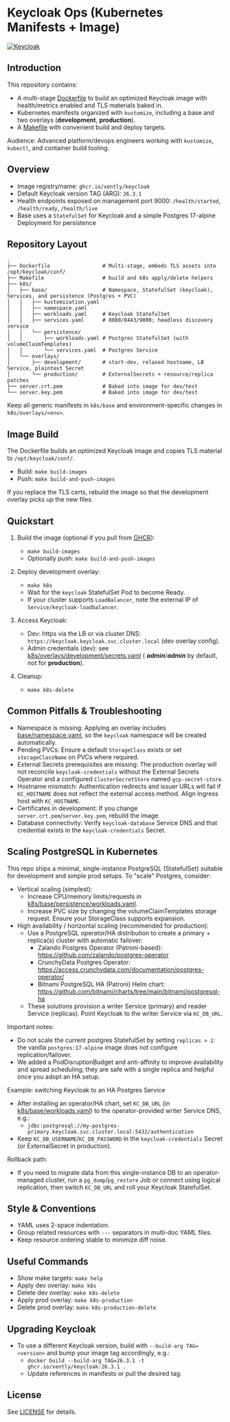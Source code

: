 # Keycloak Ops (Kubernetes Manifests + Image)

[![Keycloak](https://github.com/xently/keycloak/actions/workflows/keycloak.yml/badge.svg?branch=main)](https://github.com/xently/keycloak/actions/workflows/keycloak.yml)

## Introduction

This repository contains:

- A multi-stage [Dockerfile](Dockerfile) to build an optimized Keycloak image with health/metrics enabled and TLS
  materials baked in.
- Kubernetes manifests organized with `kustomize`, including a base and two overlays (**development**, **production**).
- A [Makefile](Makefile) with convenient build and deploy targets.

Audience: Advanced platform/devops engineers working with `kustomize`, `kubectl`, and container build tooling.

## Overview

- Image registry/name: `ghcr.io/xently/keycloak`
- Default Keycloak version TAG (ARG): `26.3.1`
- Health endpoints exposed on management port 9000: `/health/started`, `/health/ready`, `/health/live`
- Base uses a `StatefulSet` for Keycloak and a simple Postgres 17-alpine Deployment for persistence

## Repository Layout

```
.
├── Dockerfile                 # Multi-stage, embeds TLS assets into /opt/keycloak/conf/
├── Makefile                   # build and k8s apply/delete helpers
├── k8s/
│   ├── base/                  # Namespace, StatefulSet (keycloak), Services, and persistence (Postgres + PVC)
│   │   ├── kustomization.yaml
│   │   ├── namespace.yaml
│   │   ├── workloads.yaml     # Keycloak StatefulSet
│   │   ├── services.yaml      # 8080/8443/9000; headless discovery service
│   │   └── persistence/
│   │       ├── workloads.yaml # Postgres StatefulSet (with volumeClaimTemplates)
│   │       └── services.yaml  # Postgres Service
│   └── overlays/
│       ├── development/       # start-dev, relaxed hostname, LB Service, plaintext Secret
│       └── production/        # ExternalSecrets + resource/replica patches
├── server.crt.pem             # Baked into image for dev/test
└── server.key.pem             # Baked into image for dev/test
```

Keep all generic manifests in `k8s/base` and environment-specific changes in `k8s/overlays/<env>`.

## Image Build

The Dockerfile builds an optimized Keycloak image and copies TLS material to `/opt/keycloak/conf/`.

- Build: `make build-images`
- Push: `make build-and-push-images`

If you replace the TLS certs, rebuild the image so that the development overlay picks up the new files.

## Quickstart

1) Build the image (optional if you pull from [GHCR](https://github.com/xently/keycloak/pkgs/container/keycloak)):
    - `make build-images`
    - Optionally push: `make build-and-push-images`

2) Deploy development overlay:
    - `make k8s`
    - Wait for the `keycloak` StatefulSet Pod to become Ready.
    - If your cluster supports `LoadBalancer`, note the external IP of `Service/keycloak-loadbalancer`.

3) Access Keycloak:
    - Dev: https via the LB or via cluster DNS: `https://keycloak.keycloak.svc.cluster.local` (dev overlay config).
    - Admin credentials (dev): see [k8s/overlays/development/secrets.yaml](ops/k8s/overlays/development/secrets.yaml) (
      **_admin_**/**_admin_** by default, not for **production**).

4) Cleanup:
    - `make k8s-delete`

## Common Pitfalls & Troubleshooting

- Namespace is missing: Applying an overlay includes [base/namespace.yaml](ops/k8s/base/namespace.yaml), so the `keycloak`
  namespace will be created automatically.
- Pending PVCs: Ensure a default `StorageClass` exists or set `storageClassName` on PVCs where required.
- External Secrets prerequisites are missing: The production overlay will not reconcile `keycloak-credentials` without
  the External Secrets Operator and a configured `ClusterSecretStore` named `gcp-secret-store`.
- Hostname mismatch: Authentication redirects and issuer URLs will fail if `KC_HOSTNAME` does not reflect the external
  access method. Align Ingress host with `KC_HOSTNAME`.
- Certificates in development: If you change `server.crt.pem`/`server.key.pem`, rebuild the image.
- Database connectivity: Verify `keycloak-database` Service DNS and that credential exists in the `keycloak-credentials`
  Secret.

## Scaling PostgreSQL in Kubernetes

This repo ships a minimal, single-instance PostgreSQL (StatefulSet) suitable for development and simple prod setups.
To "scale" Postgres, consider:

- Vertical scaling (simplest):
    - Increase CPU/memory limits/requests in [k8s/base/persistence/workloads.yaml](ops/k8s/base/persistence/workloads.yaml).
    - Increase PVC size by changing the volumeClaimTemplates storage request. Ensure your StorageClass supports
      expansion.
- High availability / horizontal scaling (recommended for production):
    - Use a PostgreSQL operator/HA distribution to create a primary + replica(s) cluster with automatic failover:
        - Zalando Postgres Operator (Patroni-based): https://github.com/zalando/postgres-operator
        - CrunchyData Postgres Operator: https://access.crunchydata.com/documentation/postgres-operator/
        - Bitnami PostgreSQL HA (Patroni) Helm chart: https://github.com/bitnami/charts/tree/main/bitnami/postgresql-ha
    - These solutions provision a writer Service (primary) and reader Service (replicas). Point Keycloak to the writer
      Service via `KC_DB_URL`.

Important notes:

- Do not scale the current postgres StatefulSet by setting `replicas > 1`: the vanilla `postgres:17-alpine` image does
  not configure replication/failover.
- We added a PodDisruptionBudget and anti-affinity to improve availability and spread scheduling; they are safe with a
  single replica and helpful once you adopt an HA setup.

Example: switching Keycloak to an HA Postgres Service

- After installing an operator/HA chart, set `KC_DB_URL` (in [k8s/base/workloads.yaml](ops/k8s/base/workloads.yaml)) to the
  operator-provided writer Service DNS, e.g.:
    - `jdbc:postgresql://my-postgres-primary.keycloak.svc.cluster.local:5432/authentication`
- Keep `KC_DB_USERNAME`/`KC_DB_PASSWORD` in the `keycloak-credentials` Secret (or ExternalSecret in production).

Rollback path:

- If you need to migrate data from this single-instance DB to an operator-managed cluster, run a `pg_dump`/`pg_restore`
  Job or connect using logical replication, then switch `KC_DB_URL` and roll your Keycloak StatefulSet.

## Style & Conventions

- YAML uses 2-space indentation.
- Group related resources with `---` separators in multi-doc YAML files.
- Keep resource ordering stable to minimize diff noise.

## Useful Commands

- Show make targets: `make help`
- Apply dev overlay: `make k8s`
- Delete dev overlay: `make k8s-delete`
- Apply prod overlay: `make k8s-production`
- Delete prod overlay: `make k8s-production-delete`

## Upgrading Keycloak

- To use a different Keycloak version, build with `--build-arg TAG=<version>` and bump your image tag accordingly, e.g.:
    - `docker build --build-arg TAG=26.3.1 -t ghcr.io/xently/keycloak:26.3.1 .`
    - Update references in manifests or pull the desired tag.

## License

See [LICENSE](LICENSE) for details.